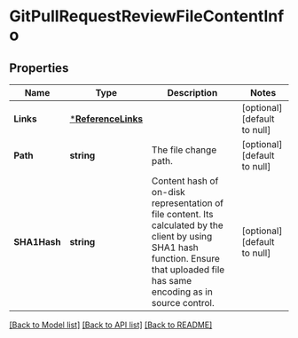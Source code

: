 # GitPullRequestReviewFileContentInfo

## Properties
Name | Type | Description | Notes
------------ | ------------- | ------------- | -------------
**Links** | [***ReferenceLinks**](ReferenceLinks.md) |  | [optional] [default to null]
**Path** | **string** | The file change path. | [optional] [default to null]
**SHA1Hash** | **string** | Content hash of on-disk representation of file content. Its calculated by the client by using SHA1 hash function. Ensure that uploaded file has same encoding as in source control. | [optional] [default to null]

[[Back to Model list]](../README.md#documentation-for-models) [[Back to API list]](../README.md#documentation-for-api-endpoints) [[Back to README]](../README.md)


